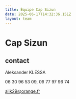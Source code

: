 ```yaml
---
title: Équipe Cap Sizun
date: 2025-06-17T14:32:36.151Z
layout: team
---
```


# Cap Sizun



## contact 

Aleksander KLESSA

06 30 96 53 09, 09 77 97 96 74

alik29@orange.fr

